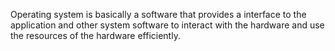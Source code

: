 Operating system is basically a software that provides a interface to the application and other system software to interact with the hardware and use the resources of the hardware efficiently.

